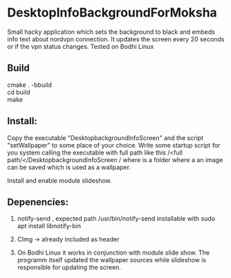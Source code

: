 # DesktopInfoBackgroundForMoksha
Small hacky application which sets the background to black and embeds info text about nordvpn connection.
It updates the screen every 20 seconds or if the vpn status changes.
Tested on Bodhi Linux

## Build
cmake . -bbuild   
cd build  
make  


## Install:
Copy the executable "DesktopbackgroundInfoScreen" and the script "setWallpaper" to some place of your choice.
Write some startup script for you system calling the executable with full path like this
/<full path/</DesktopbackgroundInfoScreen /<path temp file/>
where <path temp file> is a folder where a an image can be saved which is used as a wallpaper. 

Install and enable module slideshow.



## Depenencies:
1. notify-send , expected path /usr/bin/notify-send
installable with
sudo apt install libnotify-bin
   
2. CImg -> already included as header

2. On Bodhi Linux it works in conjunction with module slide show.
   The programm itself updated the wallpaper sources while slideshow is responsible for updating the screen.
